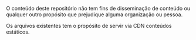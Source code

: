 O conteúdo deste repositório não tem fins de disseminação de conteúdo ou qualquer outro propósito que prejudique alguma organização ou pessoa.

Os arquivos existentes tem o propósito de servir via CDN conteúdos estáticos.
